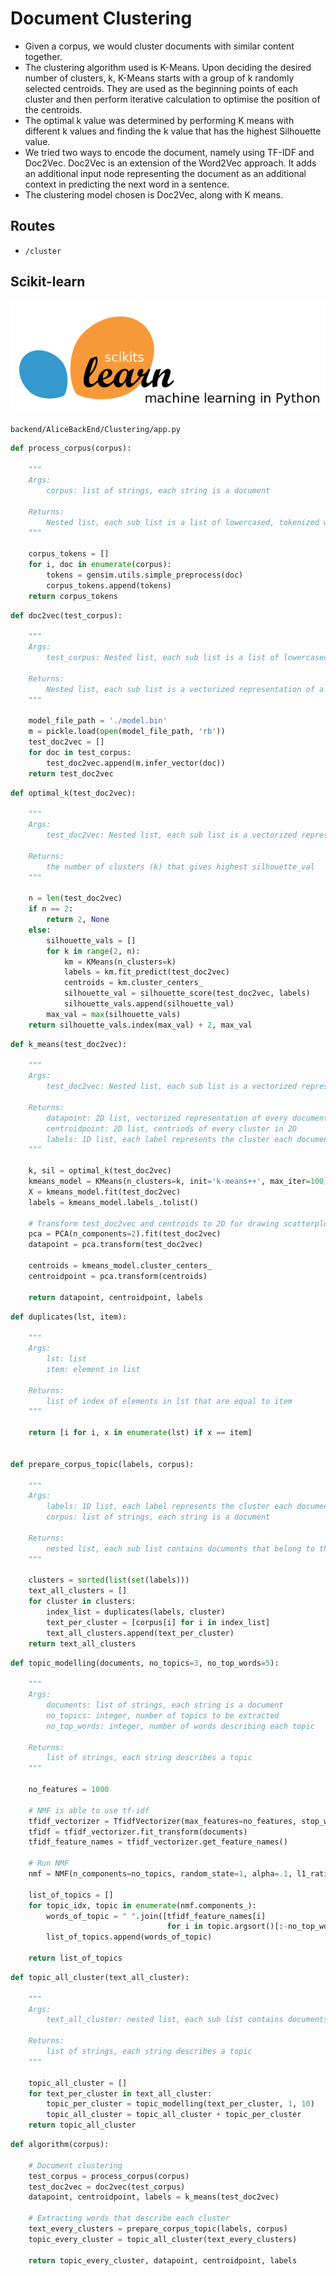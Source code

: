 # Document Clustering

- Given a corpus, we would cluster documents with similar content together. 
- The clustering algorithm used is K-Means. Upon deciding the desired number of clusters, k, K-Means starts with a group of k randomly selected centroids. They are used as the beginning points of each cluster and then perform iterative calculation to optimise the position of the centroids. 
- The optimal k value was determined by performing K means with different k values and finding the k value that has the highest Silhouette value. 
- We tried two ways to encode the document, namely using TF-IDF and Doc2Vec. Doc2Vec is an extension of the Word2Vec approach. It adds an additional input node representing the document as an additional context in predicting the next word in a sentence. 
- The clustering model chosen is Doc2Vec, along with K means. 

## Routes 
- `/cluster`

## Scikit-learn 
![scikit-learn-logo](./img/clustering/scikit-learn-logo.jpg)

`backend/AliceBackEnd/Clustering/app.py`

```python
def process_corpus(corpus):

    """
    Args: 
        corpus: list of strings, each string is a document
        
    Returns: 
    	Nested list, each sub list is a list of lowercased, tokenized words found in a document  
    """
    
    corpus_tokens = []
    for i, doc in enumerate(corpus):
        tokens = gensim.utils.simple_preprocess(doc)
        corpus_tokens.append(tokens)
    return corpus_tokens
```

```python
def doc2vec(test_corpus):

	"""
    Args:
    	test_corpus: Nested list, each sub list is a list of lowercased, tokenized words found in a document 
        
    Returns: 
    	Nested list, each sub list is a vectorized representation of a document 
    """
    
    model_file_path = './model.bin'
    m = pickle.load(open(model_file_path, 'rb'))
    test_doc2vec = []
    for doc in test_corpus:
        test_doc2vec.append(m.infer_vector(doc))
    return test_doc2vec
```

```python
def optimal_k(test_doc2vec):
	
    """
    Args: 
    	test_doc2vec: Nested list, each sub list is a vectorized representation of a document
        
    Returns:
    	the number of clusters (k) that gives highest silhouette_val
    """
    
    n = len(test_doc2vec)
    if n == 2:
        return 2, None
    else:
        silhouette_vals = []
        for k in range(2, n):
            km = KMeans(n_clusters=k)
            labels = km.fit_predict(test_doc2vec)
            centroids = km.cluster_centers_
            silhouette_val = silhouette_score(test_doc2vec, labels)
            silhouette_vals.append(silhouette_val)
        max_val = max(silhouette_vals)
    return silhouette_vals.index(max_val) + 2, max_val
```

```python
def k_means(test_doc2vec):

	"""
    Args: 
    	test_doc2vec: Nested list, each sub list is a vectorized representation of a document
    
    Returns: 
    	datapoint: 2D list, vectorized representation of every document in 2D
        centroidpoint: 2D list, centriods of every cluster in 2D
        labels: 1D list, each label represents the cluster each document belongs to 
    """
    
    k, sil = optimal_k(test_doc2vec)
    kmeans_model = KMeans(n_clusters=k, init='k-means++', max_iter=100)
    X = kmeans_model.fit(test_doc2vec)
    labels = kmeans_model.labels_.tolist()

	# Transform test_doc2vec and centroids to 2D for drawing scatterplot 
    pca = PCA(n_components=2).fit(test_doc2vec)
    datapoint = pca.transform(test_doc2vec)

    centroids = kmeans_model.cluster_centers_
    centroidpoint = pca.transform(centroids)

    return datapoint, centroidpoint, labels
```

```python
def duplicates(lst, item):

	"""
    Args: 
    	lst: list
        item: element in list
    
    Returns: 
    	list of index of elements in lst that are equal to item 
    """
    
    return [i for i, x in enumerate(lst) if x == item]


def prepare_corpus_topic(labels, corpus):
	
    """
    Args: 
    	labels: 1D list, each label represents the cluster each document belongs to 
        corpus: list of strings, each string is a document
        
    Returns: 
    	nested list, each sub list contains documents that belong to the same cluster 
    """
    
    clusters = sorted(list(set(labels)))
    text_all_clusters = []
    for cluster in clusters:
        index_list = duplicates(labels, cluster)
        text_per_cluster = [corpus[i] for i in index_list]
        text_all_clusters.append(text_per_cluster)
    return text_all_clusters
```

```python
def topic_modelling(documents, no_topics=3, no_top_words=5):
	
    """
	Args:
    	documents: list of strings, each string is a document 
        no_topics: integer, number of topics to be extracted 
        no_top_words: integer, number of words describing each topic 
            
    Returns: 
    	list of strings, each string describes a topic 
    """
    
    no_features = 1000

    # NMF is able to use tf-idf
    tfidf_vectorizer = TfidfVectorizer(max_features=no_features, stop_words='english')
    tfidf = tfidf_vectorizer.fit_transform(documents)
    tfidf_feature_names = tfidf_vectorizer.get_feature_names()

    # Run NMF
    nmf = NMF(n_components=no_topics, random_state=1, alpha=.1, l1_ratio=.5).fit(tfidf)

    list_of_topics = []
    for topic_idx, topic in enumerate(nmf.components_):
        words_of_topic = " ".join([tfidf_feature_names[i]
                                   for i in topic.argsort()[:-no_top_words - 1:-1]])
        list_of_topics.append(words_of_topic)

    return list_of_topics
```

```python 
def topic_all_cluster(text_all_cluster):

	"""
    Args: 
    	text_all_cluster: nested list, each sub list contains documents that belong to the same cluster 
    
    Returns: 
    	list of strings, each string describes a topic
    """

    topic_all_cluster = []
    for text_per_cluster in text_all_cluster:
        topic_per_cluster = topic_modelling(text_per_cluster, 1, 10)
        topic_all_cluster = topic_all_cluster + topic_per_cluster
    return topic_all_cluster
```

```python 
def algorithm(corpus):

    # Document clustering  
    test_corpus = process_corpus(corpus)
    test_doc2vec = doc2vec(test_corpus)
    datapoint, centroidpoint, labels = k_means(test_doc2vec)

    # Extracting words that describe each cluster 
    text_every_clusters = prepare_corpus_topic(labels, corpus)
    topic_every_cluster = topic_all_cluster(text_every_clusters)
    
    return topic_every_cluster, datapoint, centroidpoint, labels
```
